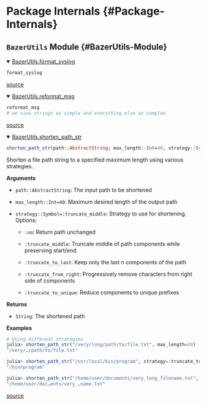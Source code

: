 
# Package Internals {#Package-Internals}

## `BazerUtils` Module {#BazerUtils-Module}
<details class='jldocstring custom-block' open>
<summary><a id='BazerUtils.format_syslog-Tuple{NamedTuple}' href='#BazerUtils.format_syslog-Tuple{NamedTuple}'><span class="jlbinding">BazerUtils.format_syslog</span></a> <Badge type="info" class="jlObjectType jlMethod" text="Method" /></summary>



```julia
format_syslog
```



<Badge type="info" class="source-link" text="source"><a href="https://github.com/eloualiche/BazerUtils.jl/blob/c4ca4911a3948de21205961170557dc870b3e84b/src/CustomLogger.jl#L459-L461" target="_blank" rel="noreferrer">source</a></Badge>

</details>

<details class='jldocstring custom-block' open>
<summary><a id='BazerUtils.reformat_msg-Tuple{Any}' href='#BazerUtils.reformat_msg-Tuple{Any}'><span class="jlbinding">BazerUtils.reformat_msg</span></a> <Badge type="info" class="jlObjectType jlMethod" text="Method" /></summary>



```julia
reformat_msg
# we view strings as simple and everything else as complex
```



<Badge type="info" class="source-link" text="source"><a href="https://github.com/eloualiche/BazerUtils.jl/blob/c4ca4911a3948de21205961170557dc870b3e84b/src/CustomLogger.jl#L362-L365" target="_blank" rel="noreferrer">source</a></Badge>

</details>

<details class='jldocstring custom-block' open>
<summary><a id='BazerUtils.shorten_path_str-Tuple{AbstractString}' href='#BazerUtils.shorten_path_str-Tuple{AbstractString}'><span class="jlbinding">BazerUtils.shorten_path_str</span></a> <Badge type="info" class="jlObjectType jlMethod" text="Method" /></summary>



```julia
shorten_path_str(path::AbstractString; max_length::Int=40, strategy::Symbol=:truncate_middle)
```


Shorten a file path string to a specified maximum length using various strategies.

**Arguments**
- `path::AbstractString`: The input path to be shortened
  
- `max_length::Int=40`: Maximum desired length of the output path
  
- `strategy::Symbol=:truncate_middle`: Strategy to use for shortening. Options:
  - `:no`: Return path unchanged
    
  - `:truncate_middle`: Truncate middle of path components while preserving start/end
    
  - `:truncate_to_last`: Keep only the last n components of the path
    
  - `:truncate_from_right`: Progressively remove characters from right side of components
    
  - `:truncate_to_unique`: Reduce components to unique prefixes
    
  

**Returns**
- `String`: The shortened path
  

**Examples**

```julia
# Using different strategies
julia> shorten_path_str("/very/long/path/to/file.txt", max_length=20)
"/very/…/path/to/file.txt"

julia> shorten_path_str("/usr/local/bin/program", strategy=:truncate_to_last, max_length=20)
"/bin/program"

julia> shorten_path_str("/home/user/documents/very_long_filename.txt", strategy=:truncate_middle)
"/home/user/doc…ents/very_…name.txt"
```



<Badge type="info" class="source-link" text="source"><a href="https://github.com/eloualiche/BazerUtils.jl/blob/c4ca4911a3948de21205961170557dc870b3e84b/src/CustomLogger.jl#L513-L543" target="_blank" rel="noreferrer">source</a></Badge>

</details>

